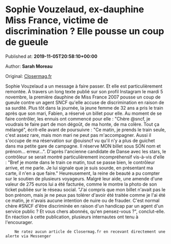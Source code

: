 
# Sophie Vouzelaud, ex-dauphine Miss France, victime de discrimination ? Elle pousse un coup de gueule

Published at: **2019-11-05T20:58:10+00:00**

Author: **Sarah Moreau**

Original: [Closermag.fr](https://www.closermag.fr/people/sophie-vouzelaud-ex-dauphine-miss-france-victime-de-discrimination-elle-pousse-u-1045252)

Sophie Vouzelaud a un message à faire passer. Et elle est particulièrement remontée. À travers un long texte publié sur son profil Instagram le mardi 5 novembre, la première dauphine de Miss France 2007 pousse un coup de gueule contre un agent SNCF qu'elle accuse de discrimination en raison de sa surdité.
Plus tôt dans la journée, la jeune femme de 32 ans a pris le train après que son mari, Fabien, a réservé un billet pour elle. Au moment de se faire contrôler, les ennuis ont commencé pour elle : "Chère @sncf, je voudrais te faire part de mon dégoût, de ma honte, de ma colère. Tout ça mélangé", écrit-elle avant de poursuivre : "Ce matin, je prends le train seule, c'est assez rare, mais mon mari ne peut pas m'accompagner. Aussi il s'occupe de ma réservation sur @ouisncf vu qu'il n'y a plus de guichet dans ma petite gare de campagne. Il réserve MON billet sous SON nom et prénom... erreur...".
D'après l'ancienne candidate de Danse avec les stars, le contrôleur se serait montré particulièrement incompréhensif vis-à-vis d'elle : "Bref je monte dans le train ce matin, tout se passe bien, le contrôleur arrive, et me parle. Je lui signale que je suis sourde, en présentant ma carte, il n'en a que faire." Heureusement, la reine de beauté a pu compter sur le soutien de plusieurs voyageurs. Malgré leur aide, une amende d'une valeur de 275 euros lui a été facturée, comme le montre la photo de son ticket publiée sur le réseau social. "J'ai compris que mon billet n'avait pas le bon prénom, mais je ne peux pas tolérer d'avoir été traitée comme je l'ai été ce matin, je n'avais aucune intention de nuire ou de frauder. C'est normal chère #SNCF d'être discriminée en raison d'un handicap par un agent d'un service public ? Et vous chers abonnés, qu'en pensez-vous ?", conclut-elle. En réaction à cette publication, plusieurs internautes ont tenu à l'encourager.

        Ne ratez aucun article de Closermag.fr en recevant directement une alerte via Messenger
      
